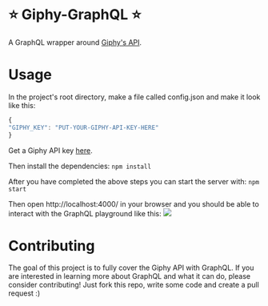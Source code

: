# ⭐️ Giphy-GraphQL ⭐️
A GraphQL wrapper around [Giphy's API](https://developers.giphy.com/docs/).

# Usage
In the project's root directory, make a file called config.json and make it look like this:
```javascript 
{
"GIPHY_KEY": "PUT-YOUR-GIPHY-API-KEY-HERE"
}
```
Get a Giphy API key [here](https://developers.giphy.com/dashboard/?create=true).

Then install the dependencies:
``` npm install ```

After you have completed the above steps you can start the server with: ```npm start```

Then open http://localhost:4000/ in your browser and you should be able to interact with the GraphQL playground like this:
![](https://media.giphy.com/media/KEYDFVLmDv0zknOm4B/source.gif)

# Contributing

The goal of this project is to fully cover the Giphy API with GraphQL. If you are interested in learning more about GraphQL and what it can do, please consider contributing! Just fork this repo, write some code and create a pull request :)
